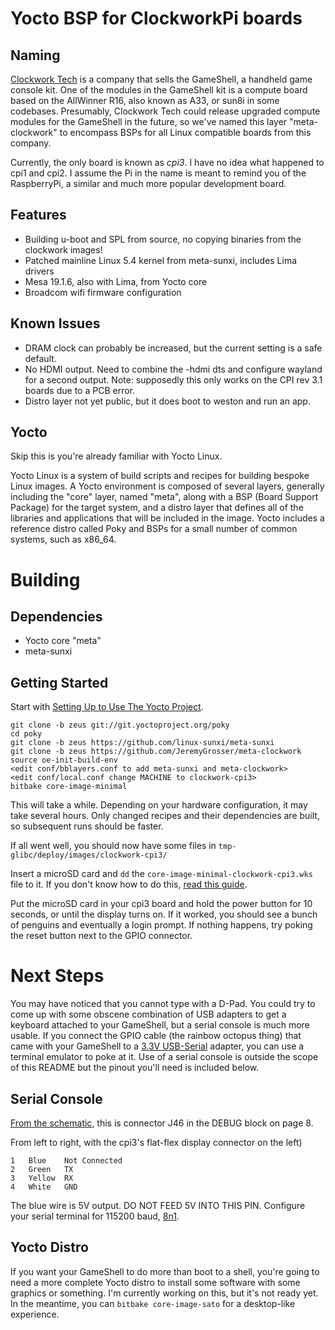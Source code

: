 # Yocto BSP for ClockworkPi boards

## Naming

[Clockwork Tech](https://www.clockworkpi.com) is a company that sells the
GameShell, a handheld game console kit. One of the modules in the GameShell kit
is a compute board based on the AllWinner R16, also known as A33, or sun8i in
some codebases. Presumably, Clockwork Tech could release upgraded compute
modules for the GameShell in the future, so we've named this layer
"meta-clockwork" to encompass BSPs for all Linux compatible boards from this
company.

Currently, the only board is known as *cpi3*. I have no idea what happened to
cpi1 and cpi2. I assume the Pi in the name is meant to remind you of the
RaspberryPi, a similar and much more popular development board.

## Features

 - Building u-boot and SPL from source, no copying binaries from the clockwork images!
 - Patched mainline Linux 5.4 kernel from meta-sunxi, includes Lima drivers
 - Mesa 19.1.6, also with Lima, from Yocto core
 - Broadcom wifi firmware configuration

## Known Issues

 - DRAM clock can probably be increased, but the current setting is a safe
   default.
 - No HDMI output. Need to combine the -hdmi dts and configure wayland for a
   second output. Note: supposedly this only works on the CPI rev 3.1 boards
   due to a PCB error.
 - Distro layer not yet public, but it does boot to weston and run an app.

## Yocto

Skip this is you're already familiar with Yocto Linux.

Yocto Linux is a system of build scripts and recipes for building bespoke Linux
images. A Yocto environment is composed of several layers, generally including
the "core" layer, named "meta", along with a BSP (Board Support Package) for
the target system, and a distro layer that defines all of the libraries and
applications that will be included in the image. Yocto includes a reference
distro called Poky and BSPs for a small number of common systems, such as
x86_64.

# Building

## Dependencies

 - Yocto core "meta"
 - meta-sunxi

## Getting Started

Start with [Setting Up to Use The Yocto Project](https://www.yoctoproject.org/docs/2.0/yocto-project-qs/yocto-project-qs.html#yp-resources).

    git clone -b zeus git://git.yoctoproject.org/poky
    cd poky
    git clone -b zeus https://github.com/linux-sunxi/meta-sunxi
    git clone -b zeus https://github.com/JeremyGrosser/meta-clockwork
    source oe-init-build-env
    <edit conf/bblayers.conf to add meta-sunxi and meta-clockwork>
    <edit conf/local.conf change MACHINE to clockwork-cpi3>
    bitbake core-image-minimal

This will take a while. Depending on your hardware configuration, it may take
several hours. Only changed recipes and their dependencies are built, so
subsequent runs should be faster.

If all went well, you should now have some files in `tmp-glibc/deploy/images/clockwork-cpi3/`

Insert a microSD card and `dd` the
`core-image-minimal-clockwork-cpi3.wks` file to it. If you don't know
how to do this, [read this guide](https://www.raspberrypi.org/documentation/installation/installing-images/linux.md).

Put the microSD card in your cpi3 board and hold the power button for 10
seconds, or until the display turns on. If it worked, you should see a bunch of
penguins and eventually a login prompt. If nothing happens, try poking the
reset button next to the GPIO connector.

# Next Steps

You may have noticed that you cannot type with a D-Pad. You could try to come
up with some obscene combination of USB adapters to get a keyboard attached to
your GameShell, but a serial console is much more usable. If you connect the
GPIO cable (the rainbow octopus thing) that came with your GameShell to a [3.3V USB-Serial](https://www.amazon.com/JBtek-WINDOWS-Supported-Raspberry-Programming/dp/B00QT7LQ88/?tag=synack-20)
adapter, you can use a terminal emulator to poke at it. Use of a serial console
is outside the scope of this README but the pinout you'll need is included
below.

## Serial Console

[From the schematic](https://github.com/clockworkpi/GameShellDocs/blob/master/clockwork_Mainboard_Schematic.pdf),
this is connector J46 in the DEBUG block on page 8.

From left to right, with the cpi3's flat-flex display connector on the left)

    1   Blue    Not Connected
    2   Green   TX
    3   Yellow  RX
    4   White   GND

The blue wire is 5V output. DO NOT FEED 5V INTO THIS PIN. Configure your serial
terminal for 115200 baud, [8n1](https://en.wikipedia.org/wiki/8-N-1).

## Yocto Distro

If you want your GameShell to do more than boot to a shell, you're going to
need a more complete Yocto distro to install some software with some graphics
or something. I'm currently working on this, but it's not ready yet. In the
meantime, you can `bitbake core-image-sato` for a desktop-like experience.

